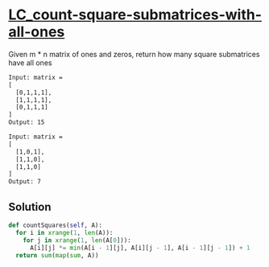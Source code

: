 # [LC_count-square-submatrices-with-all-ones](https://leetcode.com/problems/count-square-submatrices-with-all-ones)

Given m * n matrix of ones and zeros, return how many square submatrices have all ones

```txt
Input: matrix =
[
  [0,1,1,1],
  [1,1,1,1],
  [0,1,1,1]
]
Output: 15

Input: matrix =
[
  [1,0,1],
  [1,1,0],
  [1,1,0]
]
Output: 7
```

## Solution

```py
def countSquares(self, A):
  for i in xrange(1, len(A)):
    for j in xrange(1, len(A[0])):
      A[i][j] *= min(A[i - 1][j], A[i][j - 1], A[i - 1][j - 1]) + 1
  return sum(map(sum, A))
```
